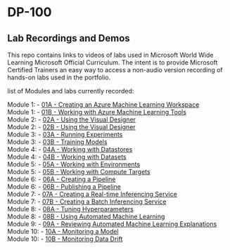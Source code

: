 # DP-100


## Lab Recordings and Demos

This repo contains links to videos of labs used in Microsoft World Wide Learning Microsoft Official Curriculum.
The intent is to provide Microsoft Certified Trainers an easy way to access a non-audio version recording of hands-on labs used in the portfolio.

list of Modules and labs currently recorded:

Module 1: -  [01A - Creating an Azure Machine Learning Workspace](https://wwlcontent.azureedge.net/moc/Exported/DP-100/DP100_Lab_01A_no-audio.mp4)  
Module 1: -  [01B - Working with Azure Machine Learning Tools](https://wwlcontent.azureedge.net/moc/Exported/DP-100/DP100_Lab_01B_no-audio.mp4)  
Module 2: -  [02A - Using the Visual Designer](https://wwlcontent.azureedge.net/moc/Exported/DP-100/DP100_Lab_02A_no-audio.mp4)  
Module 2: -  [02B - Using the Visual Designer](https://wwlcontent.azureedge.net/moc/Exported/DP-100/DP100_Lab_02B_no-audio.mp4)  
Module 3: -  [03A - Running Experiments](https://wwlcontent.azureedge.net/moc/Exported/DP-100/DP100_Lab_03A_no-audio.mp4)  
Module 3: -  [03B - Training Models](https://wwlcontent.azureedge.net/moc/Exported/DP-100/DP100_Lab_03B_no-audio.mp4)  
Module 4: -  [04A - Working with Datastores](https://wwlcontent.azureedge.net/moc/Exported/DP-100/DP100_Lab_04A_no-audio.mp4)  
Module 4: -  [04B - Working with Datasets](https://wwlcontent.azureedge.net/moc/Exported/DP-100/DP100_Lab_04B_no-audio.mp4)  
Module 5: -  [05A - Working with Environments](https://wwlcontent.azureedge.net/moc/Exported/DP-100/DP100_Lab_05A_no-audio.mp4)  
Module 5: -  [05B - Working with Compute Targets](https://wwlcontent.azureedge.net/moc/Exported/DP-100/DP100_Lab_05B_no-audio.mp4)  
Module 6: -  [06A - Creating a Pipeline](https://wwlcontent.azureedge.net/moc/Exported/DP-100/DP100_Lab_06A_no-audio.mp4)  
Module 6: -  [06B - Publishing a Pipeline](https://wwlcontent.azureedge.net/moc/Exported/DP-100/DP100_Lab_06B_no-audio.mp4)  
Module 7: -  [07A - Creating a Real-time Inferencing Service](https://wwlcontent.azureedge.net/moc/Exported/DP-100/DP100_Lab_07A_no-audio.mp4)  
Module 7: -  [07B - Creating a Batch Inferencing Service](https://wwlcontent.azureedge.net/moc/Exported/DP-100/DP100_Lab_07B_no-audio.mp4)  
Module 8: -  [08A - Tuning Hyperparameters](https://wwlcontent.azureedge.net/moc/Exported/DP-100/DP100_Lab_08A_no-audio.mp4)  
Module 8: -  [08B - Using Automated Machine Learning](https://wwlcontent.azureedge.net/moc/Exported/DP-100/DP100_Lab_08B_no-audio.mp4)  
Module 9: -  [09A - Reviewing Automated Machine Learning Explanations](https://wwlcontent.azureedge.net/moc/Exported/DP-100/DP100_Lab_09A_no-audio.mp4)  
Module 10: -  [10A - Monitoring a Model](https://wwlcontent.azureedge.net/moc/Exported/DP-100/DP100_Lab_10A_no-audio.mp4)  
Module 10: -  [10B - Monitoring Data Drift](https://wwlcontent.azureedge.net/moc/Exported/DP-100/DP100_Lab_10B_no-audio.mp4)  

